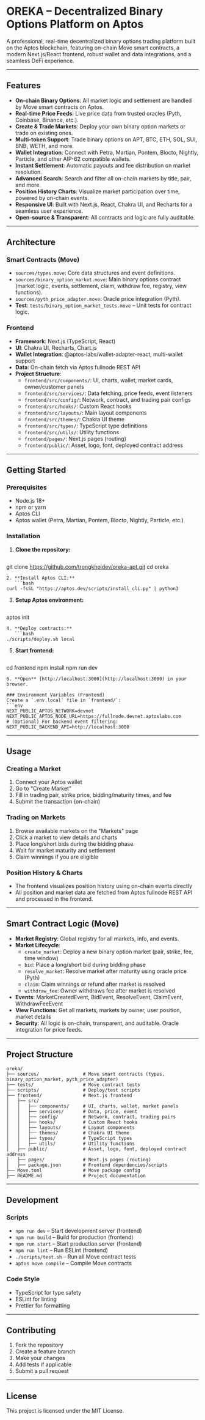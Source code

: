 # OREKA – Decentralized Binary Options Platform on Aptos

A professional, real-time decentralized binary options trading platform built on the Aptos blockchain, featuring on-chain Move smart contracts, a modern Next.js/React frontend, robust wallet and data integrations, and a seamless DeFi experience.

---

## Features

- **On-chain Binary Options**: All market logic and settlement are handled by Move smart contracts on Aptos.
- **Real-time Price Feeds**: Live price data from trusted oracles (Pyth, Coinbase, Binance, etc.).
- **Create & Trade Markets**: Deploy your own binary option markets or trade on existing ones.
- **Multi-token Support**: Trade binary options on APT, BTC, ETH, SOL, SUI, BNB, WETH, and more.
- **Wallet Integration**: Connect with Petra, Martian, Pontem, Blocto, Nightly, Particle, and other AIP-62 compatible wallets.
- **Instant Settlement**: Automatic payouts and fee distribution on market resolution.
- **Advanced Search**: Search and filter all on-chain markets by title, pair, and more.
- **Position History Charts**: Visualize market participation over time, powered by on-chain events.
- **Responsive UI**: Built with Next.js, React, Chakra UI, and Recharts for a seamless user experience.
- **Open-source & Transparent**: All contracts and logic are fully auditable.

---

## Architecture

### Smart Contracts (Move)
- `sources/types.move`: Core data structures and event definitions.
- `sources/binary_option_market.move`: Main binary options contract (market logic, events, settlement, claim, withdraw fee, registry, view functions).
- `sources/pyth_price_adapter.move`: Oracle price integration (Pyth).
- **Test**: `tests/binary_option_market_tests.move` – Unit tests for contract logic.

### Frontend
- **Framework**: Next.js (TypeScript, React)
- **UI**: Chakra UI, Recharts, Chart.js
- **Wallet Integration**: @aptos-labs/wallet-adapter-react, multi-wallet support
- **Data**: On-chain fetch via Aptos fullnode REST API
- **Project Structure**:
  - `frontend/src/components/`: UI, charts, wallet, market cards, owner/customer panels
  - `frontend/src/services/`: Data fetching, price feeds, event listeners
  - `frontend/src/config/`: Network, contract, and trading pair configs
  - `frontend/src/hooks/`: Custom React hooks
  - `frontend/src/layouts/`: Main layout components
  - `frontend/src/themes/`: Chakra UI theme
  - `frontend/src/types/`: TypeScript type definitions
  - `frontend/src/utils/`: Utility functions
  - `frontend/pages/`: Next.js pages (routing)
  - `frontend/public/`: Asset, logo, font, deployed contract address

---

## Getting Started

### Prerequisites
- Node.js 18+
- npm or yarn
- Aptos CLI
- Aptos wallet (Petra, Martian, Pontem, Blocto, Nightly, Particle, etc.)

### Installation

1. **Clone the repository:**
   ```bash
git clone https://github.com/trongkhoidev/oreka-apt.git
cd oreka
```
2. **Install Aptos CLI:**
   ```bash
curl -fsSL "https://aptos.dev/scripts/install_cli.py" | python3
```
3. **Setup Aptos environment:**
   ```bash
aptos init
```
4. **Deploy contracts:**
   ```bash
./scripts/deploy.sh local
```
5. **Start frontend:**
   ```bash
cd frontend
npm install
npm run dev
```
6. **Open** [http://localhost:3000](http://localhost:3000) in your browser.

### Environment Variables (Frontend)
Create a `.env.local` file in `frontend/`:
```env
NEXT_PUBLIC_APTOS_NETWORK=devnet
NEXT_PUBLIC_APTOS_NODE_URL=https://fullnode.devnet.aptoslabs.com
# (Optional) For backend event filtering:
NEXT_PUBLIC_BACKEND_API=http://localhost:3000
```

---

## Usage

### Creating a Market
1. Connect your Aptos wallet
2. Go to "Create Market"
3. Fill in trading pair, strike price, bidding/maturity times, and fee
4. Submit the transaction (on-chain)

### Trading on Markets
1. Browse available markets on the "Markets" page
2. Click a market to view details and charts
3. Place long/short bids during the bidding phase
4. Wait for market maturity and settlement
5. Claim winnings if you are eligible

### Position History & Charts
- The frontend visualizes position history using on-chain events directly
- All position and market data are fetched from Aptos fullnode REST API and processed in the frontend.

---

## Smart Contract Logic (Move)
- **Market Registry**: Global registry for all markets, info, and events.
- **Market Lifecycle**:
  - `create_market`: Deploy a new binary option market (pair, strike, fee, time window)
  - `bid`: Place a long/short bid during bidding phase
  - `resolve_market`: Resolve market after maturity using oracle price (Pyth)
  - `claim`: Claim winnings or refund after market is resolved
  - `withdraw_fee`: Owner withdraws fee after market is resolved
- **Events**: MarketCreatedEvent, BidEvent, ResolveEvent, ClaimEvent, WithdrawFeeEvent
- **View Functions**: Get all markets, markets by owner, user position, market details
- **Security**: All logic is on-chain, transparent, and auditable. Oracle integration for price feeds.

---

## Project Structure

```
oreka/
├── sources/                # Move smart contracts (types, binary_option_market, pyth_price_adapter)
├── tests/                  # Move contract tests
├── scripts/                # Deploy/test scripts
├── frontend/               # Next.js frontend
│   ├── src/
│   │   ├── components/     # UI, charts, wallet, market panels
│   │   ├── services/       # Data, price, event
│   │   ├── config/         # Network, contract, trading pairs
│   │   ├── hooks/          # Custom React hooks
│   │   ├── layouts/        # Layout components
│   │   ├── themes/         # Chakra UI theme
│   │   ├── types/          # TypeScript types
│   │   ├── utils/          # Utility functions
│   ├── public/             # Asset, logo, font, deployed contract address
│   ├── pages/              # Next.js pages (routing)
│   ├── package.json        # Frontend dependencies/scripts
├── Move.toml               # Move package config
├── README.md               # Project documentation
```

---

## Development

### Scripts
- `npm run dev` – Start development server (frontend)
- `npm run build` – Build for production (frontend)
- `npm run start` – Start production server (frontend)
- `npm run lint` – Run ESLint (frontend)
- `./scripts/test.sh` – Run all Move contract tests
- `aptos move compile` – Compile Move contracts

### Code Style
- TypeScript for type safety
- ESLint for linting
- Prettier for formatting

---

## Contributing

1. Fork the repository
2. Create a feature branch
3. Make your changes
4. Add tests if applicable
5. Submit a pull request

---

## License

This project is licensed under the MIT License.
